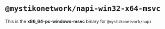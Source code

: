 # `@mystikonetwork/napi-win32-x64-msvc`

This is the **x86_64-pc-windows-msvc** binary for `@mystikonetwork/napi`
